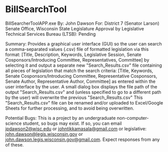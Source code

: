 # BillSearchTool
BillSearcherToolAPP.exe
By: John Dawson
For: District 7 (Senator Larson) Senate Office, Wisconsin State Legislature
Approval by Legislative Technical Services Bureau (LTSB): Pending

Summary:
Provides a graphical user interface (GUI) so the user can search a comma-separated values (.csv) file of formatted legislation via this format:
[Title, Description, Keywords, Legislative Session, Senate Cosponsors/Introducing Committee, Representatives, Committee]
by selecting it and output a separate new "Search_Results.csv" file containing all pieces of legislation that match the search criteria:
[Title, Keywords, Senate Cosponsors/Introducing Committee, Representative Cosponsors, Senate Author, Representative Author, Committee]
as entered within the user interface by the user. A small dialog box displays the file path of the output "Search_Results.csv" and (unless specified to go to a different path by the user) will overwrite the previous "Search_Results.csv" This "Search_Results.csv" file can be renamed and/or uploaded to Excel/Google Sheets for further processing, and to avoid being overwritten.

Potential Bugs:
This is a project by an undergraduate non-computer-science student, so bugs may exist.
If so, you can email jpdawson2@wisc.edu or johntikkamasala@gmail.com
or legislative: john.dawson@legis.wisconsin.gov or john.dawson.legis.wisconsin.gov@gmail.com.
Expect responses from any of these.
